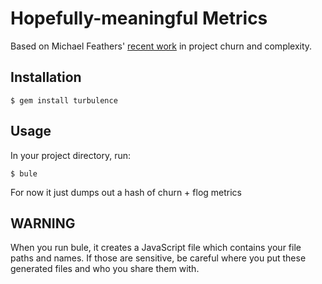 Hopefully-meaningful Metrics
============================

Based on Michael Feathers' [recent work](http://www.stickyminds.com/sitewide.asp?Function=edetail&ObjectType=COL&ObjectId=16679&tth=DYN&tt=siteemail&iDyn=2) in project churn and complexity.

Installation
------------

    $ gem install turbulence

Usage
-----
In your project directory, run:

    $ bule

For now it just dumps out a hash of churn + flog metrics

WARNING
-------
When you run bule, it creates a JavaScript file which contains your file paths and names.  If those are sensitive, be careful where you put these generated files and who you share them with.

